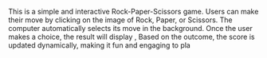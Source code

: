 This is a simple and interactive Rock-Paper-Scissors game. Users can make their move by clicking on the image of Rock, Paper, or Scissors. The computer automatically selects its move in the background. Once the user makes a choice, the result will display , Based on the outcome, the score is updated dynamically, making it fun and engaging to pla
